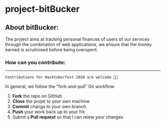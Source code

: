# project-bitBucker

## About bitBucker:
The project aims at tracking personal finances of users of our services through the combination of web applications, we ensure that the money earned is scrutinised before being overspent.

### How can you contribute:
------------

`Contributions for Hacktoberfest 2020 are welcome 🎉🎉`

In general, we follow the "fork-and-pull" Git workflow.

 1. **Fork** the repo on GitHub
 2. **Clone** the projet to your own machine
 3. **Commit** changs to your own branch
 4. **Push** your work back up to your frk
 5. Submt a **Pull request** so that I can reiew your changes
